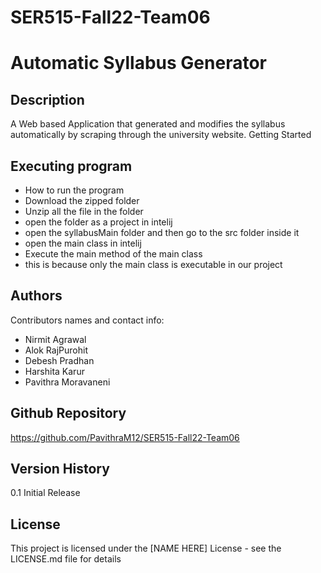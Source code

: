 # SER515-Fall22-Team06


# Automatic Syllabus Generator

## Description
A Web based Application that generated and modifies the syllabus automatically by scraping through the university website.
Getting Started

## Executing program

* How to run the program
* Download the zipped folder
* Unzip all the file in the folder
* open the folder as a project in intelij
* open the syllabusMain folder and then go to the src folder inside it
* open the main class in intelij
* Execute the main method of the main class 
* this is because only the main class is executable in our project

## Authors

Contributors names and contact info:

- Nirmit Agrawal
- Alok RajPurohit 
- Debesh Pradhan
- Harshita Karur 
- Pavithra Moravaneni 

## Github Repository

https://github.com/PavithraM12/SER515-Fall22-Team06

## Version History

0.1
Initial Release

## License
This project is licensed under the [NAME HERE] License - see the LICENSE.md file for details

